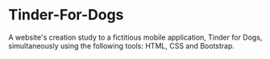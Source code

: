 # Tinder-For-Dogs
A website's creation study to a fictitious mobile application, Tinder for Dogs, simultaneously using the following tools: HTML, CSS and Bootstrap.
